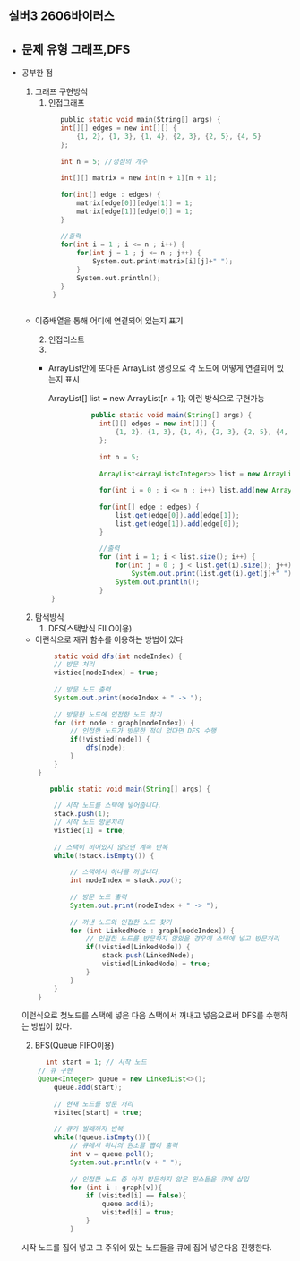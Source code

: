 ## 실버3 2606바이러스

- 문제 유형
   그래프,DFS
  ---

- 공부한 점
  1) 그래프 구현방식
      1. 인접그래프
	     ```c
	        public static void main(String[] args) {
			int[][] edges = new int[][] {
				{1, 2}, {1, 3}, {1, 4}, {2, 3}, {2, 5}, {4, 5}
			};
			
			int n = 5; //정점의 개수
			
			int[][] matrix = new int[n + 1][n + 1];
			
			for(int[] edge : edges) {
				matrix[edge[0]][edge[1]] = 1;
				matrix[edge[1]][edge[0]] = 1;
			}
			
	        //출력
			for(int i = 1 ; i <= n ; i++) {
				for(int j = 1 ; j <= n ; j++) {
					System.out.print(matrix[i][j]+" ");
				}
				System.out.println();
			}
		  }
  		```
		
  - 이중배열을 통해 어디에 연결되어 있는지 표기


      2. 인접리스트
      3. 
	-  ArrayList안에 또다른 ArrayList 생성으로 각 노드에 어떻게 연결되어 있는지 표시
  
          ArrayList<Integer>[] list = new ArrayList[n + 1]; 이런 방식으로 구현가능
    
	```java
			      public static void main(String[] args) {
	        		int[][] edges = new int[][] {
	        			{1, 2}, {1, 3}, {1, 4}, {2, 3}, {2, 5}, {4, 5}
	        		};
	        		
	        		int n = 5;
	        		
	        		ArrayList<ArrayList<Integer>> list = new ArrayList<>();
	        		
	        		for(int i = 0 ; i <= n ; i++) list.add(new ArrayList<>());
	        		
	        		for(int[] edge : edges) {
	        			list.get(edge[0]).add(edge[1]);
	        			list.get(edge[1]).add(edge[0]);
	        		}
	        		
	                //출력
	        		for (int i = 1; i < list.size(); i++) {
	        			for(int j = 0 ; j < list.get(i).size(); j++) 
	        				System.out.print(list.get(i).get(j)+" ");
	        			System.out.println();
	        		}
		}
	```

  
  2) 탐색방식
     1. DFS(스택방식 FILO이용)

	- 이런식으로 재귀 함수를 이용하는 방법이 있다

	```java
	      	static void dfs(int nodeIndex) {
			// 방문 처리
			vistied[nodeIndex] = true;
			
			// 방문 노드 출력
			System.out.print(nodeIndex + " -> ");
			
			// 방문한 노드에 인접한 노드 찾기
			for (int node : graph[nodeIndex]) {
				// 인접한 노드가 방문한 적이 없다면 DFS 수행
				if(!vistied[node]) {
					dfs(node);
				}
			}
		}
	```
	```java
		   public static void main(String[] args) {
			
			// 시작 노드를 스택에 넣어줍니다.
			stack.push(1);
			// 시작 노드 방문처리
			vistied[1] = true;
			
			// 스택이 비어있지 않으면 계속 반복
			while(!stack.isEmpty()) {
				
				// 스택에서 하나를 꺼냅니다.
				int nodeIndex = stack.pop();
				
				// 방문 노드 출력
				System.out.print(nodeIndex + " -> ");
				
				// 꺼낸 노드와 인접한 노드 찾기
				for (int LinkedNode : graph[nodeIndex]) {
					// 인접한 노드를 방문하지 않았을 경우에 스택에 넣고 방문처리 
					if(!vistied[LinkedNode]) {
						stack.push(LinkedNode);
						vistied[LinkedNode] = true;
					}
				}
			}
		}
	```

  이런식으로 첫노드를 스택에 넣은 다음 스택에서 꺼내고 넣음으로써 DFS를 수행하는 방법이 있다.

  2. BFS(Queue FIFO이용)
     
	```java
	      int start = 1; // 시작 노드
        // 큐 구현
        Queue<Integer> queue = new LinkedList<>();
            queue.add(start);
            
            // 현재 노드를 방문 처리
            visited[start] = true;
            
            // 큐가 빌때까지 반복
            while(!queue.isEmpty()){
                // 큐에서 하나의 원소를 뽑아 출력
                int v = queue.poll();
                System.out.println(v + " ");
                
                // 인접한 노드 중 아직 방문하지 않은 원소들을 큐에 삽입
                for (int i : graph[v]){
                    if (visited[i] == false){
                        queue.add(i);
                        visited[i] = true;
                    }
                }
	```

     시작 노드를 집어 넣고 그 주위에 있는 노드들을 큐에 집어 넣은다음 진행한다.
